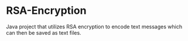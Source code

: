 # RSA-Encryption
Java project that utilizes RSA encryption to encode text messages which can then be saved as text files.
